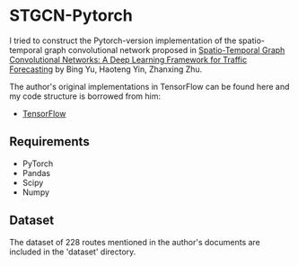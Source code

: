 # STGCN-Pytorch
I tried to construct the Pytorch-version implementation of the spatio-temporal graph convolutional network proposed in [Spatio-Temporal Graph Convolutional Networks: A Deep Learning Framework for Traffic Forecasting](https://arxiv.org/abs/1709.04875) by Bing Yu, Haoteng Yin, Zhanxing Zhu.

The author's original implementations in TensorFlow can be found here and my code structure is borrowed from him:

  * [TensorFlow](https://github.com/PKUAI26/STGCN-IJCAI-18) 

 ## Requirements

  * PyTorch
  * Pandas
  * Scipy
  * Numpy

 ## Dataset

The dataset of 228 routes mentioned in the author's documents are included in the 'dataset' directory.

